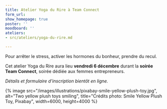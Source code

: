 ```yaml
---
title: Atelier Yoga du Rire à Team Connect
form_url: 
show_homepage: true
poster: ''
moodboard: ''
ateliers:
- src/ateliers/yoga-du-rire.md

---
```

Pour arrêter le stress, activer les hormones du bonheur, prendre du recul.

Cet atelier Yoga du Rire aura lieu **vendredi 6 décembre** durant la **soirée Team Connect**, soirée dédiée aux femmes entrepreneurs.

*Détails et formulaire d’inscription bientôt en ligne.*

{% image src="/images/illustrations/pixabay-smile-yellow-plush-toy.jpg", alt="Two yellow plush toys smiling", title="Crédits photo: Smile Yellow Plush Toy, Pixabay", width=6000, height=4000 %}